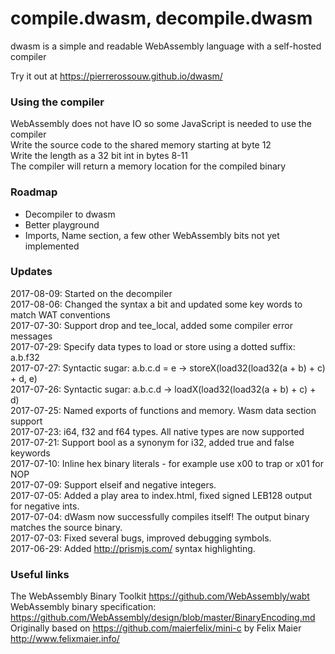 # compile.dwasm, decompile.dwasm
dwasm is a simple and readable WebAssembly language with a self-hosted compiler

Try it out at https://pierrerossouw.github.io/dwasm/

### Using the compiler
WebAssembly does not have IO so some JavaScript is needed to use the compiler  
Write the source code to the shared memory starting at byte 12  
Write the length as a 32 bit int in bytes 8-11  
The compiler will return a memory location for the compiled binary  

### Roadmap
- Decompiler to dwasm
- Better playground
- Imports, Name section, a few other WebAssembly bits not yet implemented

### Updates
2017-08-09: Started on the decompiler    
2017-08-06: Changed the syntax a bit and updated some key words to match WAT conventions   
2017-07-30: Support drop and tee_local, added some compiler error messages   
2017-07-29: Specify data types to load or store using a dotted suffix:  a.b.f32   
2017-07-27: Syntactic sugar: a.b.c.d = e ->  storeX(load32(load32(a + b) + c) + d, e)  
2017-07-26: Syntactic sugar: a.b.c.d  ->  loadX(load32(load32(a + b) + c) + d)  
2017-07-25: Named exports of functions and memory. Wasm data section support   
2017-07-23: i64, f32 and f64 types. All native types are now supported  
2017-07-21: Support bool as a synonym for i32, added true and false keywords  
2017-07-10: Inline hex binary literals - for example use x00 to trap or x01 for NOP  
2017-07-09: Support elseif and negative integers.  
2017-07-05: Added a play area to index.html, fixed signed LEB128 output for negative ints.  
2017-07-04: dWasm now successfully compiles itself! The output binary matches the source binary.  
2017-07-03: Fixed several bugs, improved debugging symbols.  
2017-06-29: Added http://prismjs.com/ syntax highlighting.  

### Useful links
The WebAssembly Binary Toolkit https://github.com/WebAssembly/wabt  
WebAssembly binary specification: https://github.com/WebAssembly/design/blob/master/BinaryEncoding.md  
Originally based on https://github.com/maierfelix/mini-c by Felix Maier http://www.felixmaier.info/
